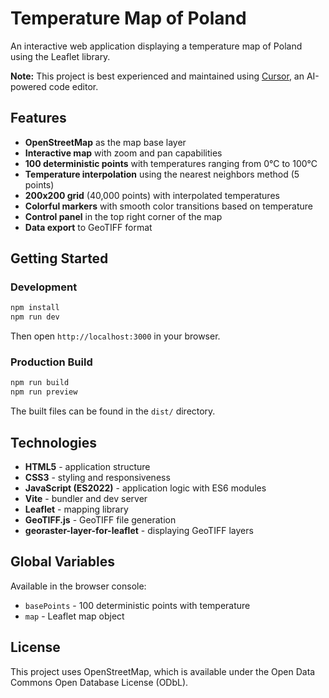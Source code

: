 # Temperature Map of Poland

An interactive web application displaying a temperature map of Poland using the Leaflet library.

**Note:** This project is best experienced and maintained using [Cursor](https://www.cursor.so/), an AI-powered code editor.

## Features

- **OpenStreetMap** as the map base layer
- **Interactive map** with zoom and pan capabilities
- **100 deterministic points** with temperatures ranging from 0°C to 100°C
- **Temperature interpolation** using the nearest neighbors method (5 points)
- **200x200 grid** (40,000 points) with interpolated temperatures
- **Colorful markers** with smooth color transitions based on temperature
- **Control panel** in the top right corner of the map
- **Data export** to GeoTIFF format

## Getting Started

### Development
```bash
npm install
npm run dev
```

Then open `http://localhost:3000` in your browser.

### Production Build
```bash
npm run build
npm run preview
```

The built files can be found in the `dist/` directory.

## Technologies

- **HTML5** - application structure
- **CSS3** - styling and responsiveness
- **JavaScript (ES2022)** - application logic with ES6 modules
- **Vite** - bundler and dev server
- **Leaflet** - mapping library
- **GeoTIFF.js** - GeoTIFF file generation
- **georaster-layer-for-leaflet** - displaying GeoTIFF layers

## Global Variables

Available in the browser console:
- `basePoints` - 100 deterministic points with temperature
- `map` - Leaflet map object

## License

This project uses OpenStreetMap, which is available under the Open Data Commons Open Database License (ODbL).
